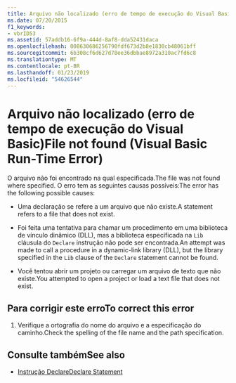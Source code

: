 ```yaml
---
title: Arquivo não localizado (erro de tempo de execução do Visual Basic)
ms.date: 07/20/2015
f1_keywords:
- vbrID53
ms.assetid: 57addb16-6f9a-444d-8af8-dda52431daca
ms.openlocfilehash: 008630686256790fdf673d2b8e1830cb48061bff
ms.sourcegitcommit: 6b308cf6d627d78ee36dbbae8972a310ac7fd6c8
ms.translationtype: MT
ms.contentlocale: pt-BR
ms.lasthandoff: 01/23/2019
ms.locfileid: "54626544"
---
```

# <a name="file-not-found-visual-basic-run-time-error"></a><span data-ttu-id="d1e85-102">Arquivo não localizado (erro de tempo de execução do Visual Basic)</span><span class="sxs-lookup"><span data-stu-id="d1e85-102">File not found (Visual Basic Run-Time Error)</span></span>
<span data-ttu-id="d1e85-103">O arquivo não foi encontrado na qual especificada.</span><span class="sxs-lookup"><span data-stu-id="d1e85-103">The file was not found where specified.</span></span> <span data-ttu-id="d1e85-104">O erro tem as seguintes causas possíveis:</span><span class="sxs-lookup"><span data-stu-id="d1e85-104">The error has the following possible causes:</span></span>  
  
-   <span data-ttu-id="d1e85-105">Uma declaração se refere a um arquivo que não existe.</span><span class="sxs-lookup"><span data-stu-id="d1e85-105">A statement refers to a file that does not exist.</span></span>  
  
-   <span data-ttu-id="d1e85-106">Foi feita uma tentativa para chamar um procedimento em uma biblioteca de vínculo dinâmico (DLL), mas a biblioteca especificada na `Lib` cláusula do `Declare` instrução não pode ser encontrada.</span><span class="sxs-lookup"><span data-stu-id="d1e85-106">An attempt was made to call a procedure in a dynamic-link library (DLL), but the library specified in the `Lib` clause of the `Declare` statement cannot be found.</span></span>  
  
-   <span data-ttu-id="d1e85-107">Você tentou abrir um projeto ou carregar um arquivo de texto que não existe.</span><span class="sxs-lookup"><span data-stu-id="d1e85-107">You attempted to open a project or load a text file that does not exist.</span></span>  
  
## <a name="to-correct-this-error"></a><span data-ttu-id="d1e85-108">Para corrigir este erro</span><span class="sxs-lookup"><span data-stu-id="d1e85-108">To correct this error</span></span>  
  
1.  <span data-ttu-id="d1e85-109">Verifique a ortografia do nome do arquivo e a especificação do caminho.</span><span class="sxs-lookup"><span data-stu-id="d1e85-109">Check the spelling of the file name and the path specification.</span></span>  
  
## <a name="see-also"></a><span data-ttu-id="d1e85-110">Consulte também</span><span class="sxs-lookup"><span data-stu-id="d1e85-110">See also</span></span>
- [<span data-ttu-id="d1e85-111">Instrução Declare</span><span class="sxs-lookup"><span data-stu-id="d1e85-111">Declare Statement</span></span>](../../../visual-basic/language-reference/statements/declare-statement.md)
